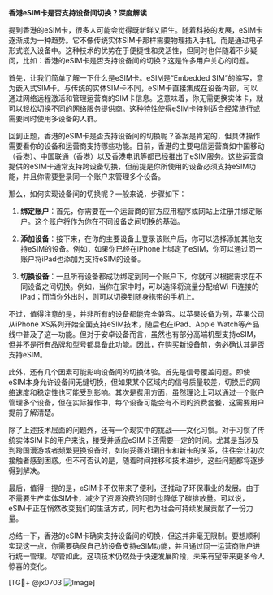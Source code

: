 **香港eSIM卡是否支持设备间切换？深度解读**

提到香港的eSIM卡，很多人可能会觉得既新鲜又陌生。随着科技的发展，eSIM卡逐渐成为一种趋势。它不像传统实体SIM卡那样需要物理插入手机，而是通过电子形式嵌入设备中。这种技术的优势在于便捷性和灵活性，但同时也伴随着不少疑问，比如：香港的eSIM卡是否支持设备间的切换？这是许多用户关心的问题。

首先，让我们简单了解一下什么是eSIM卡。eSIM是“Embedded SIM”的缩写，意为嵌入式SIM卡。与传统的实体SIM卡不同，eSIM卡直接集成在设备内部，可以通过网络远程激活和管理运营商的SIM卡信息。这意味着，你无需更换实体卡，就可以轻松切换不同的网络服务提供商。这种特性使得eSIM卡特别适合经常旅行或需要同时使用多设备的人群。

回到正题，香港的eSIM卡是否支持设备间的切换呢？答案是肯定的，但具体操作需要看你的设备和运营商支持哪些功能。目前，香港的主要电信运营商如中国移动（香港）、中国联通（香港）以及香港电讯等都已经推出了eSIM服务。这些运营商提供的eSIM卡通常支持跨设备切换，但前提是你所使用的设备必须支持eSIM功能，并且你需要登录同一个账户来管理多个设备。

那么，如何实现设备间的切换呢？一般来说，步骤如下：

1. **绑定账户**：首先，你需要在一个运营商的官方应用程序或网站上注册并绑定账户。这个账户将作为你在不同设备之间切换的基础。
   
2. **添加设备**：接下来，在你的主要设备上登录该账户后，你可以选择添加其他支持eSIM的设备。例如，如果你已经在iPhone上绑定了eSIM，你可以通过同一账户将iPad也添加为支持eSIM的设备。

3. **切换设备**：一旦所有设备都成功绑定到同一个账户下，你就可以根据需求在不同设备之间切换。例如，当你在家中时，可以选择将流量分配给Wi-Fi连接的iPad；而当你外出时，则可以切换到随身携带的手机上。

不过，值得注意的是，并非所有的设备都能完全兼容。以苹果设备为例，苹果公司从iPhone XS系列开始全面支持eSIM技术，随后也在iPad、Apple Watch等产品线中普及了这一功能。但对于安卓设备而言，虽然也有部分高端机型支持eSIM，但并不是所有品牌和型号都具备此功能。因此，在购买新设备前，务必确认其是否支持eSIM。

此外，还有几个因素可能影响设备间的切换体验。首先是信号覆盖问题。即使eSIM本身允许设备间无缝切换，但如果某个区域内的信号质量较差，切换后的网络速度和稳定性也可能受到影响。其次是费用方面，虽然理论上可以通过一个账户管理多个设备，但在实际操作中，每个设备可能会有不同的资费套餐，这需要用户提前了解清楚。

除了上述技术层面的问题外，还有一个现实中的挑战——文化习惯。对于习惯了传统实体SIM卡的用户来说，接受并适应eSIM卡还需要一定的时间。尤其是当涉及到跨国漫游或者频繁更换设备时，如何妥善处理旧卡和新卡的关系，往往会让初次接触者感到困惑。但不可否认的是，随着时间推移和技术进步，这些问题都将逐步得到解决。

最后，值得一提的是，eSIM卡不仅带来了便利，还推动了环保事业的发展。由于不需要生产实体SIM卡，减少了资源浪费的同时也降低了碳排放量。可以说，eSIM卡正在悄然改变我们的生活方式，同时也为社会可持续发展贡献了一份力量。

总结一下，香港的eSIM卡确实支持设备间的切换，但这并非毫无限制。要想顺利实现这一点，你需要确保自己的设备支持eSIM功能，并且通过同一运营商账户进行统一管理。尽管如此，这项技术仍然处于快速发展阶段，未来有望带来更多令人惊喜的变化。

[TG💪+ @jx0703 ![Image](https://github.com/user-attachments/assets/dbca1d08-cadb-493c-b0ec-ad6f7a83f270)]